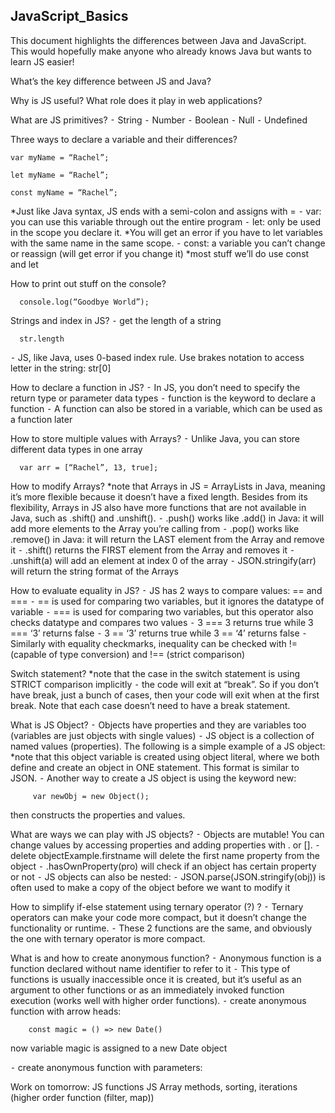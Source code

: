 ## JavaScript_Basics

This document highlights the differences between Java and JavaScript. This would hopefully make anyone who already knows Java but wants to learn JS easier! 

What’s the key difference between JS and Java?


Why is JS useful? What role does it play in web applications?

What are JS primitives?
	⁃	String 
	⁃	Number 
	⁃	Boolean
	⁃	Null
	⁃	Undefined 

Three ways to declare a variable and their differences? 
	
    var myName = “Rachel”; 
  	
    let myName = “Rachel”;
  
    const myName = “Rachel”;
  
  *Just like Java syntax, JS ends with a semi-colon and assigns with =
	⁃	var: you can use this variable through out the entire program 
	⁃	let: only be used in the scope you declare it. 
  *You will get an error if you have to let variables with the same name in the same 	scope. 
	⁃	const: a variable you can’t change or reassign (will get error if you change it)
  *most stuff we’ll do use const and let

How to print out stuff on the console?
      
      console.log(“Goodbye World”);

Strings and index in JS?
	⁃	get the length of a string
        
      str.length
     
  ⁃	JS, like Java, uses 0-based index rule. Use brakes notation to access letter in the string: str[0]

How to declare a function in JS?
	⁃	In JS, you don’t need to specify the return type or parameter data types
	⁃	function is the keyword to declare a function 
	⁃	A function can also be stored in a variable, which can be used as a function later


How to store multiple values with Arrays?
	⁃	Unlike Java, you can store different data types in one array
  		    
      var arr = [“Rachel”, 13, true]; 

How to modify Arrays? 
*note that Arrays in JS = ArrayLists in Java, meaning it’s more flexible because it doesn’t have a fixed length. Besides from its flexibility, Arrays in JS also have more functions that are not available in Java, such as .shift() and .unshift(). 
	⁃	.push() works like .add() in Java: it will add more elements to the Array you’re calling from
	⁃	.pop() works like .remove() in Java: it will return the LAST element from the Array and remove it 
	⁃	.shift() returns the FIRST element from the Array and removes it 
	⁃	.unshift(a) will add an element at index 0 of the array
	⁃	JSON.stringify(arr) will return the string format of the Arrays 


How to evaluate equality in JS?
	⁃	JS has 2 ways to compare values: == and ===
	⁃	== is used for comparing two variables, but it ignores the datatype of variable
	⁃	=== is used for comparing two variables, but this operator also checks datatype and compares two values
	⁃	3 === 3 returns true while 3 === ‘3’ returns false 
	⁃	3 == ‘3’ returns true while 3 == ‘4’ returns false
	⁃	Similarly with equality checkmarks, inequality can be checked with != (capable of type conversion) and !== (strict comparison)

Switch statement?
*note that the case in the switch statement is using STRICT comparison implicitly
	⁃	the code will exit at “break”. So if you don’t have break, just a bunch of cases, then your code will exit when at the first break. Note that each case doesn’t need to have a break statement.  

What is JS Object?
	⁃	Objects have properties and they are variables too (variables are just objects with single values)
	⁃	JS object is a collection of named values (properties). The following is a simple example of a JS object: 
       *note that this object variable is created using object literal, where we both define and create an object in ONE statement. This format is similar to JSON. 
	⁃	Another way to create a JS object is using the keyword new: 
	       
         var newObj = new Object();
	
  then constructs the properties and values.

What are ways we can play with JS objects?
	⁃	Objects are mutable! You can change values by accessing properties and adding properties with . or []. 
	⁃	delete objectExample.firstname will delete the first name property from the object
	⁃	.hasOwnProperty(pro) will check if an object has certain property or not
	⁃	JS objects can also be nested:
	⁃	JSON.parse(JSON.stringify(obj)) is often used to make a copy of the object before we want to modify it

How to simplify if-else statement using ternary operator (?) ?
	⁃	Ternary operators can make your code more compact, but it doesn’t change the functionality or runtime.
	⁃	These 2 functions are the same, and obviously the one with ternary operator is more compact. 


What is and how to create anonymous function?
	⁃	Anonymous function is a function declared without name identifier to refer to it
	⁃	This type of functions is usually inaccessible once it is created, but it’s useful as an argument to other functions or as an immediately invoked function execution (works well with higher order functions).
	⁃	create anonymous function with arrow heads:
        
        const magic = () => new Date() 
        
  now variable magic is assigned to a new Date object
 
  ⁃	 create anonymous function with parameters: 


Work on tomorrow: 
JS functions
JS Array methods, sorting, iterations (higher order function (filter, map))






